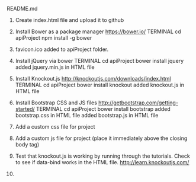 README.md

1. Create index.html file and upload it to github

2. Install Bower as a package manager
	https://bower.io/
		TERMINAL
			cd apiProject
				npm install -g bower

3. favicon.ico added to apiProject folder. 

4. Install jQuery via bower
	TERMINAL
		cd apiProject
			bower install jquery
				added jquery.min.js in HTML file 
					<script src="bower_components/jquery/dist/jquery.min.js"></script>


5. Install Knockout.js
	http://knockoutjs.com/downloads/index.html
		TERMINAL
			cd apiProject
				bower install knockout
					added knockout.js in HTML file
						<script type='text/javascript' src='bower_components/knockout/dist/knockout.js'></script>

6. Install Bootstrap CSS and JS files
	http://getbootstrap.com/getting-started/
		TERMINAL
			cd apiProject
				bower install bootstrap
					added bootstrap.css in HTML file
						<link href="bower_components/bootstrap/dist/css/bootstrap.css" rel="stylesheet">
					added bootstrap.js in HTML file
						<script src="bower_components/bootstrap/dist/js/bootstrap.min.js"></script>

7. Add a custom css file for project
	<link href="css/styles.css" rel="stylesheet">

8. Add a custom js file for project (place it immediately above the closing body tag)
	<script src="js/main.js"></script>
	
9. Test that knockout.js is working by running through the tutorials. Check to see if data-bind works in the HTML file. 
	http://learn.knockoutjs.com/ 

10. 

<!-- Stopped at Knockout Single Page Applications Tutorial -->



